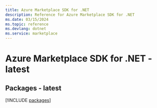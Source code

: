 ```yaml
---
title: Azure Marketplace SDK for .NET
description: Reference for Azure Marketplace SDK for .NET
ms.date: 03/15/2024
ms.topic: reference
ms.devlang: dotnet
ms.service: marketplace
---
```

# Azure Marketplace SDK for .NET - latest
## Packages - latest
[!INCLUDE [packages](marketplace-index.md)]